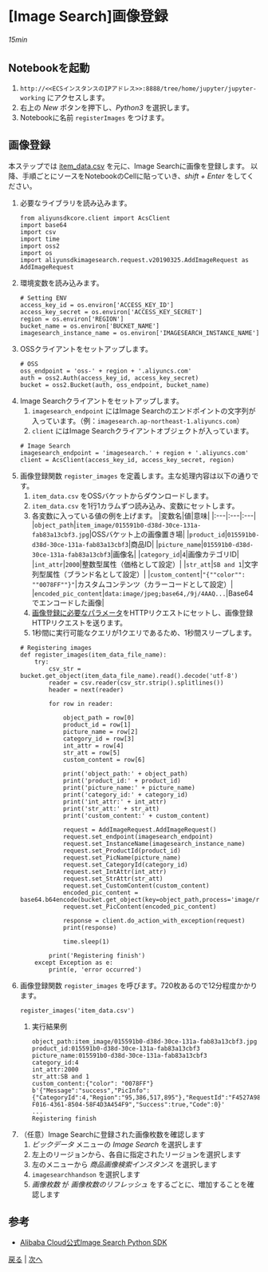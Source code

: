# [Image Search]画像登録
###### 15min

## Notebookを起動
1. `http://<<ECSインスタンスのIPアドレス>>:8888/tree/home/jupyter/jupyter-working` にアクセスします。
1. 右上の *New* ボタンを押下し、*Python3* を選択します。
1. Notebookに名前 `registerImages` をつけます。

## 画像登録
本ステップでは [item_data.csv](item_data.csv) を元に、Image Searchに画像を登録します。
以降、手順ごとにソースをNotebookのCellに貼っていき、*shift + Enter* をしてください。
1. 必要なライブラリを読み込みます。
    ```
    from aliyunsdkcore.client import AcsClient
    import base64
    import csv
    import time
    import oss2
    import os
    import aliyunsdkimagesearch.request.v20190325.AddImageRequest as AddImageRequest
    ```
1. 環境変数を読み込みます。
    ```
    # Setting ENV
    access_key_id = os.environ['ACCESS_KEY_ID']
    access_key_secret = os.environ['ACCESS_KEY_SECRET']
    region = os.environ['REGION']
    bucket_name = os.environ['BUCKET_NAME']
    imagesearch_instance_name = os.environ['IMAGESEARCH_INSTANCE_NAME']
    ```
1. OSSクライアントをセットアップします。
    ```
    # OSS
    oss_endpoint = 'oss-' + region + '.aliyuncs.com'
    auth = oss2.Auth(access_key_id, access_key_secret)
    bucket = oss2.Bucket(auth, oss_endpoint, bucket_name)
    ```
1. Image Searchクライアントをセットアップします。
    1. `imagesearch_endpoint` にはImage Searchのエンドポイントの文字列が入っています。（例：`imagesearch.ap-northeast-1.aliyuncs.com`）
    1. `client` にはImage Searchクライアントオブジェクトが入っています。
    ```
    # Image Search
    imagesearch_endpoint = 'imagesearch.' + region + '.aliyuncs.com'
    client = AcsClient(access_key_id, access_key_secret, region)
    ```
1. 画像登録関数 `register_images` を定義します。主な処理内容は以下の通りです。
    1. `item_data.csv` をOSSバケットからダウンロードします。
    1. `item_data.csv` を1行1カラムずつ読み込み、変数にセットします。
    1. 各変数に入っている値の例を上げます。
      |変数名|値|意味|
      |:---|:---|:---|
      |`object_path`|`item_image/015591b0-d38d-30ce-131a-fab83a13cbf3.jpg`|OSSバケット上の画像置き場|
      |`product_id`|`015591b0-d38d-30ce-131a-fab83a13cbf3`|商品ID|
      |`picture_name`|`015591b0-d38d-30ce-131a-fab83a13cbf3`|画像名|
      |`category_id`|`4`|画像カテゴリID|
      |`int_attr`|`2000`|整数型属性（価格として設定）|
      |`str_att`|`SB and 1`|文字列型属性（ブランド名として設定）|
      |`custom_content`|`"{""color"": ""0078FF""}"`|カスタムコンテンツ（カラーコードとして設定）|
      |`encoded_pic_content`|`data:image/jpeg;base64,/9j/4AAQ...`|Base64でエンコードした画像|
    1. [画像登録に必要なパラメータ](https://jp.alibabacloud.com/help/doc-detail/113679.htm)をHTTPリクエストにセットし、画像登録HTTPリクエストを送ります。
    1. 1秒間に実行可能なクエリが1クエリであるため、1秒間スリープします。
    ```
    # Registering images
    def register_images(item_data_file_name):
        try:
            csv_str = bucket.get_object(item_data_file_name).read().decode('utf-8')
            reader = csv.reader(csv_str.strip().splitlines())
            header = next(reader)

            for row in reader:

                object_path = row[0]
                product_id = row[1]
                picture_name = row[2]
                category_id = row[3]
                int_attr = row[4]
                str_att = row[5]
                custom_content = row[6]

                print('object_path:' + object_path)
                print('product_id:' + product_id)
                print('picture_name:' + picture_name)
                print('category_id:' + category_id)
                print('int_attr:' + int_attr)
                print('str_att:' + str_att)
                print('custom_content:' + custom_content)

                request = AddImageRequest.AddImageRequest()
                request.set_endpoint(imagesearch_endpoint)
                request.set_InstanceName(imagesearch_instance_name)
                request.set_ProductId(product_id)
                request.set_PicName(picture_name)
                request.set_CategoryId(category_id)
                request.set_IntAttr(int_attr)
                request.set_StrAttr(str_att)
                request.set_CustomContent(custom_content)
                encoded_pic_content = base64.b64encode(bucket.get_object(key=object_path,process='image/resize,l_512').read())
                request.set_PicContent(encoded_pic_content)

                response = client.do_action_with_exception(request)
                print(response)

                time.sleep(1)

            print('Registering finish')
        except Exception as e:
            print(e, 'error occurred')
    ```
1. 画像登録関数 `register_images` を呼びます。720枚あるので12分程度かかります。
    ```
    register_images('item_data.csv')
    ```
    1. 実行結果例
        ```
        object_path:item_image/015591b0-d38d-30ce-131a-fab83a13cbf3.jpg
        product_id:015591b0-d38d-30ce-131a-fab83a13cbf3
        picture_name:015591b0-d38d-30ce-131a-fab83a13cbf3
        category_id:4
        int_attr:2000
        str_att:SB and 1
        custom_content:{"color": "0078FF"}
        b'{"Message":"success","PicInfo":{"CategoryId":4,"Region":"95,386,517,895"},"RequestId":"F4527A98-F016-4361-8504-58F4D3A454F9","Success":true,"Code":0}'
        ...
        Registering finish
        ```
1. （任意）Image Searchに登録された画像枚数を確認します
    1. *ビックデータ* メニューの *Image Search* を選択します
    1. 左上のリージョンから、各自に指定されたリージョンを選択します
    1. 左のメニューから *商品画像検索インスタンス* を選択します
    1. `imagesearchhandson` を選択します
    1. *画像枚数* が *画像枚数のリフレッシュ* をするごとに、増加することを確認します

## 参考
- [Alibaba Cloud公式Image Search Python SDK](https://github.com/aliyun/aliyun-openapi-python-sdk/tree/master/aliyun-python-sdk-imagesearch)

[戻る](Step4.md) | [次へ](Step6.md)
